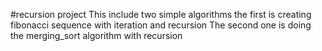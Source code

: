 #recursion project
This include two simple algorithms the first is creating fibonacci sequence with iteration and recursion 
The second one is doing the merging_sort algorithm with recursion 
